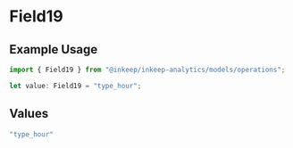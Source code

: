 # Field19

## Example Usage

```typescript
import { Field19 } from "@inkeep/inkeep-analytics/models/operations";

let value: Field19 = "type_hour";
```

## Values

```typescript
"type_hour"
```